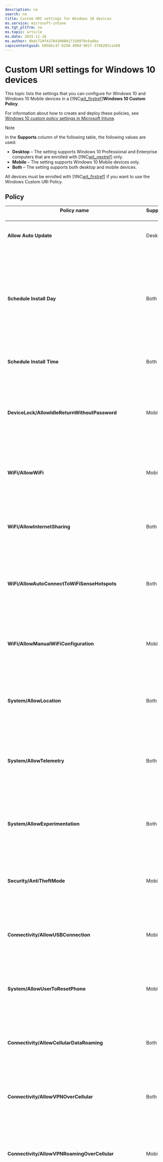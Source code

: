 ```yaml
---
description: na
search: na
title: Custom URI settings for Windows 10 devices
ms.service: microsoft-intune
ms.tgt_pltfrm: na
ms.topic: article
ms.date: 2015-11-16
ms.author: dbdc710f437843008017318979c6adba
capscontentguid: b05bbc3f-6256-490d-901f-3746203ca160
---
```

# Custom URI settings for Windows 10 devices
This topic lists the settings that you can configure for Windows 10 and Windows 10 Mobile devices in a [!INC[wit_firstref](../Token/wit_firstref_md.md)]**Windows 10 Custom Policy**.

For information about how to create and deploy these policies, see [Windows 10 custom policy settings in Microsoft Intune](../Topic/Windows_10_custom_policy_settings_in_Microsoft_Intune.md).

> [!NOTE]
> In the **Supports** column of the following table, the following values are used:
> 
> - **Desktop** – The setting supports Windows 10 Professional and Enterprise computers that are enrolled with [!INC[wit_nextref](../Token/wit_nextref_md.md)] only.
> - **Mobile** – The setting supports Windows 10 Mobile devices only.
> - **Both** – The setting supports both desktop and mobile devices.
> 
> All devices must be enrolled with [!INC[wit_firstref](../Token/wit_firstref_md.md)] if you want to use the Windows Custom URI Policy.

## Policy

|Policy name <br /> <br />|Supports <br /> <br />|Details <br /> <br />|
|---------------|------------|-----------|
|**​Allow Auto Update** <br /> <br />|Desktop <br /> <br />|<ul><li>**URI full path:** ./Vendor/MSFT/Policy/Config/Update/AllowAutoUpdate </li><li>**Data type:** Integer </li><li>**Allowed values:0** - **5** </li><li>**Default value:** 1 </li> </ul>|
|**Schedule Install Day** <br /> <br />|Both <br /> <br />|<ul><li>**URI full path:** ./Vendor/MSFT/Policy/Config/Update/ScheduledInstallDay </li><li>**Data type:** Integer </li><li>**Allowed values:** <br /> <br /><ul><li>**0** - Every day. </li><li>**1** - Sunday </li><li>**2** - Monday </li><li>**3** - Tuesday </li><li>**4** - Wednesday </li><li>**5** - Thursday </li><li>**6** - Friday </li><li>**7** - Saturday. </li> </ul> </li><li>**Default value:** 0 </li> </ul>|
|**Schedule Install Time** <br /> <br />|Both <br /> <br />|<ul><li>**URI full path:** ./Vendor/MSFT/Policy/Config/Update/ScheduledInstallTime </li><li>**Data type:** Integer </li><li>**Allowed values:0** – **23** hours (0 is midnight) </li><li>**Default value:** 3 </li> </ul>|
|**DeviceLock/AllowIdleReturnWithoutPassword** <br /> <br />|Mobile <br /> <br />|<ul><li>**URI full path:** ./Vendor/MSFT/Policy/Config/DeviceLock/AllowIdleReturnWithoutPassword </li><li>**Data type:** Integer </li><li>**Allowed values:** <br /> <br /><ul><li>**0** - user is not able to set the password grace period timer, and the value is set as “each time” </li><li>**1** - user is able to set the password grace period timer </li> </ul> </li><li>**Default value:** 1 </li> </ul>|
|**WiFi/AllowWiFi** <br /> <br />|Mobile <br /> <br />|<ul><li>**URI full path:** ./Vendor/MSFT/Policy/Config/WiFi/AllowWiFi </li><li>**Data type:** Integer </li><li>**Allowed values:** <br /> <br /><ul><li>**0** – Do not allow **use Wi-Fi connection**. </li><li>**1** –**Allow use Wi-Fi connection**. </li> </ul> </li><li>**Default value:** 1 </li> </ul>|
|**WiFi/AllowInternetSharing** <br /> <br />|Both <br /> <br />|<ul><li>**URI full path:** ./Vendor/MSFT/Policy/Config/WiFi/AllowInternetSharing </li><li>**Data type:** Integer </li><li>**Allowed values:** <br /> <br /><ul><li>**0** – Do not allow Internet Sharing. </li><li>**1** – Allow Internet Sharing </li> </ul> </li><li>**Default value:** 1 </li> </ul>|
|**WiFi/AllowAutoConnectToWiFiSenseHotspots** <br /> <br />|Both <br /> <br />|<ul><li>**URI full path:** ./Vendor/MSFT/Policy/Config/WiFi/AllowAutoConnectToWiFiSenseHotspots </li><li>**Data type:** Integer </li><li>**Allowed values:** <br /> <br /><ul><li>**0** – not allowed </li><li>**1** – allowed </li> </ul> </li><li>**Default value:** 1 </li> </ul>|
|**WiFi/AllowManualWiFiConfiguration** <br /> <br />|Mobile <br /> <br />|<ul><li>**URI full path:** ./Vendor/MSFT/Policy/Config/WiFi/AllowManualWiFiConfiguration </li><li>**Data type:** Integer </li><li>**Allowed values:** <br /> <br /><ul><li>**0** – No Wi-Fi connection outside of MDM provisioned is allowed. </li><li>**1** – Adding new network SSIDs beyond the already MDM provisioned ones is allowed. </li> </ul> </li><li>**Default value:** 1 </li> </ul>|
|**System/AllowLocation** <br /> <br />|Both <br /> <br />|<ul><li>**URI full path:** ./Vendor/MSFT/Policy/Config/System/AllowLocation </li><li>**Data type:** Integer </li><li>**Allowed values:** <br /> <br /><ul><li>**0** – not allowed </li><li>**1** – allowed </li> </ul> </li><li>**Default value:** 1 </li> </ul>|
|**System/AllowTelemetry** <br /> <br />|Both <br /> <br />|<ul><li>**URI full path:** ./Vendor/MSFT/Policy/Config/System/AllowTelemetry </li><li>**Data type:** Integer </li><li>**Allowed values:** <br /> <br /><ul><li>**0** – Not allowed (Enterprise only setting) </li><li>**1** – Limited </li><li>**2** – Full </li><li>**3** -  Full and  diagnostics information </li> </ul> </li><li>**Default value:** 2 </li> </ul>|
|**System/AllowExperimentation** <br /> <br />|Both <br /> <br />|<ul><li>**URI full path:** ./Vendor/MSFT/Policy/Config/System/AllowExperimentation </li><li>**Data type:** Integer </li><li>**Allowed values:** <br /> <br /><ul><li>**0** – Not allowed </li><li>**1**- Settings only </li><li>**2**- Settings and experimentation </li> </ul> </li><li>**Default value:** 1 </li> </ul>|
|**Security/AntiTheftMode** <br /> <br />|Mobile <br /> <br />|<ul><li>**URI full path:** ./Vendor/MSFT/Policy/Config/Security/AntiTheftMode </li><li>**Data type:** Integer </li><li>**Allowed values:** <br /> <br /><ul><li>**0** - don't allow Anti Theft mode </li><li>**1** User preference </li> </ul> </li><li>**Default value:** 1 </li> </ul>|
|**Connectivity/AllowUSBConnection** <br /> <br />|Mobile <br /> <br />|<ul><li>**URI full path:** ./Vendor/MSFT/Policy/Config/Connectivity/AllowUSBConnection </li><li>**Data type:** Integer </li><li>**Allowed values:** <br /> <br /><ul><li>**0** – not allowed </li><li>**1** – allowed </li> </ul> </li><li>**Default value:** 1 </li> </ul>|
|**System/AllowUserToResetPhone** <br /> <br />|Mobile <br /> <br />|<ul><li>**URI full path:** ./Vendor/MSFT/Policy/Config/System/AllowUserToResetPhone </li><li>**Data type:** Integer </li><li>**Allowed values:** <br /> <br /><ul><li>**0** – not allowed </li><li>**1** – allowed </li> </ul> </li><li>**Default value:** 1 </li> </ul>|
|**Connectivity/AllowCellularDataRoaming** <br /> <br />|Both <br /> <br />|<ul><li>**URI full path:** ./Vendor/MSFT/Policy/Config/Connectivity/AllowCellularDataRoaming </li><li>**Data type:** Integer </li><li>**Allowed values:** <br /> <br /><ul><li>**0** – not allowed </li><li>**1** – allowed </li> </ul> </li><li>**Default value:** 1 </li> </ul>|
|**Connectivity/AllowVPNOverCellular** <br /> <br />|Both <br /> <br />|<ul><li>**URI full path:** ./Vendor/MSFT/Policy/Config/Connectivity/AllowVPNOverCellular </li><li>**Data type:** Integer </li><li>**Allowed values:** <br /> <br /><ul><li>**0** - VPN is not allowed over cellular </li><li>**1** – VPN could use any connection including cellular. </li> </ul> </li><li>**Default value:** 1 </li> </ul>|
|**Connectivity/AllowVPNRoamingOverCellular** <br /> <br />|Mobile <br /> <br />|<ul><li>**URI full path:** ./Vendor/MSFT/Policy/Config/Connectivity/AllowVPNRoamingOverCellular </li><li>**Data type:** Integer </li><li>**Allowed values:** <br /> <br /><ul><li>**0** – not allowed </li><li>**1** – allowed </li> </ul> </li><li>**Default value:** 1 </li> </ul>|
|**Connectivity/AllowBluetooth** <br /> <br />|Both <br /> <br />|<ul><li>**URI full path:** ./Vendor/MSFT/Policy/Config/Connectivity/AllowBluetooth </li><li>**Data type:** Integer </li><li>**Allowed values:** <br /> <br /><ul><li>**0** – Don’t allow Bluetooth </li><li>**1** (not supported in Windows Phone 8.1) – Disable Bluetooth, but allow the configuration of hands-free profiles (value 1 isn’t supported in Windows Phone 8.1 for MDM and EAS.2  – allow Bluetooth) </li> </ul> </li><li>**Default value:** 2 </li> </ul>|
|**Experience/AllowScreenCapture** <br /> <br />|Mobile <br /> <br />|<ul><li>**URI full path:** ./Vendor/MSFT/Policy/Config/Experience/AllowScreenCapture </li><li>**Data type:** Integer </li><li>**Allowed values:** <br /> <br /><ul><li>**0** – not allowed </li><li>**1** – allowed </li> </ul> </li><li>**Default value:** 1 </li> </ul>|
|**Experience/AllowTaskSwitcher** <br /> <br />|Mobile <br /> <br />|<ul><li>**URI full path:** ./Vendor/MSFT/Policy/Config/Experience/AllowTaskSwitcher </li><li>**Data type:** Integer </li><li>**Allowed values:** <br /> <br /><ul><li>**0** – not allowed </li><li>**1** – allowed </li> </ul> </li><li>**Default value:** 1 </li> </ul>|
|**Experience/AllowVoiceRecording** <br /> <br />|Mobile <br /> <br />|<ul><li>**URI full path:** ./Vendor/MSFT/Policy/Config/Experience/AllowVoiceRecording </li><li>**Data type:** Integer </li><li>**Allowed values:** <br /> <br /><ul><li>**0** – not allowed </li><li>**1** – allowed </li> </ul> </li><li>**Default value:** 1 </li> </ul>|
|**Experience/AllowSyncMySettings** <br /> <br />|Mobile <br /> <br />|<ul><li>**URI full path:** ./Vendor/MSFT/Policy/Config/Experience/AllowSyncMySettings </li><li>**Data type:** Integer </li><li>**Allowed values:** <br /> <br /><ul><li>**0** – Don’t allow roaming </li><li>**1** – Allow roaming </li> </ul> </li><li>**Default value:** 1 </li> </ul>|
|**Experience/AllowManualMDMUnenrollment** <br /> <br />|Both <br /> <br />|<ul><li>**URI full path:** ./Vendor/MSFT/Policy/Config/Experience/AllowManualMDMUnenrollment </li><li>**Data type:** Integer </li><li>**Allowed values:** <br /> <br /><ul><li>**0** – not allowed </li><li>**1** – allowed </li> </ul> </li><li>**Default value:** 1 </li> </ul>|
|**Accounts/AllowMicrosoftAccountConnection** <br /> <br />|Both <br /> <br />|<ul><li>**URI full path:** ./Vendor/MSFT/Policy/Config/Accounts/AllowMicrosoftAccountConnection </li><li>**Data type:** Integer </li><li>**Allowed values:** <br /> <br /><ul><li>**0** – not allowed </li><li>**1** – allowed </li> </ul> </li><li>**Default value:** 1 </li> </ul>|
|**Accounts/AllowAddingNonMicrosoftAccountsManually** <br /> <br />|Both <br /> <br />|<ul><li>**URI full path:** ./Vendor/MSFT/Policy/Config/Accounts/AllowAddingNonMicrosoftAccountsManually </li><li>**Data type:** Integer </li><li>**Allowed values:** <br /> <br /><ul><li>**0** – not allowed </li><li>**1** – allowed </li> </ul> </li><li>**Default value:** 1 </li> </ul>|
|**Security/AllowManualRootCertificateInstallation** <br /> <br />|Mobile <br /> <br />|<ul><li>**URI full path:** ./Vendor/MSFT/Policy/Config/Security/AllowManualRootCertificateInstallation </li><li>**Data type:** Integer </li><li>**Allowed values:** <br /> <br /><ul><li>**0** – not allowed </li><li>**1** – allowed </li> </ul> </li><li>**Default value:** 1 </li> </ul>|
|**Security/AllowAddProvisioningPackages** <br /> <br />|Both <br /> <br />|<ul><li>**URI full path:** ./Vendor/MSFT/Policy/Config/Security/AllowAddProvisioningPackages </li><li>**Data type:** Integer </li><li>**Allowed values:** <br /> <br /><ul><li>**0** – not allowed </li><li>**1** – allowed </li> </ul> </li><li>**Default value:** 1 </li> </ul>|
|**Search/DisableBackoff** <br /> <br />|Both <br /> <br />|<ul><li>**URI full path:** ./Vendor/MSFT/Policy/Config/Search/DisableBackoff </li><li>**Data type:** Integer </li><li>**Allowed values:** <br /> <br /><ul><li>**0** </li><li>**1** </li> </ul> </li><li>**Default value:** 0 </li> </ul>|
|**Search/PreventRemoteQueries** <br /> <br />|Both <br /> <br />|<ul><li>**URI full path:** ./Vendor/MSFT/Policy/Config/Search/PreventRemoteQueries </li><li>**Data type:** Integer </li><li>**Allowed values:** <br /> <br /><ul><li>**0** </li><li>**1** </li> </ul> </li><li>**Default value:** 1 </li> </ul>|
|**Search/AllowUsingDiacritics** <br /> <br />|Both <br /> <br />|<ul><li>**URI full path:** ./Vendor/MSFT/Policy/Config/Search/AllowUsingDiacritics </li><li>**Data type:** Integer </li><li>**Allowed values:** <br /> <br /><ul><li>**0** </li><li>**1** </li> </ul> </li><li>**Default value:** 0 </li> </ul>|
|**Search/AlwaysUseAutoLangDetection** <br /> <br />|Both <br /> <br />|<ul><li>**URI full path:** ./Vendor/MSFT/Policy/Config/Search/AlwaysUseAutoLangDetection </li><li>**Data type:** Integer </li><li>**Allowed values:** <br /> <br /><ul><li>**0** </li><li>**1** </li> </ul> </li><li>**Default value:** 0 </li> </ul>|
|**Search/DisableRemovableDriveIndexing** <br /> <br />|Both <br /> <br />|<ul><li>**URI full path:** ./Vendor/MSFT/Policy/Config/Search/DisableRemovableDriveIndexing </li><li>**Data type:** Integer </li><li>**Allowed values:** <br /> <br /><ul><li>**0** </li><li>**1** </li> </ul> </li><li>**Default value:** 0 </li> </ul>|
|**Search/PreventIndexingLowDiskSpaceMB** <br /> <br />|Both <br /> <br />|<ul><li>**URI full path:** ./Vendor/MSFT/Policy/Config/Search/PreventIndexingLowDiskSpaceMB </li><li>**Data type:** Integer </li><li>**Allowed values:** <br /> <br /><ul><li>**0** </li><li>**1** </li> </ul> </li><li>**Default value:** 1 </li> </ul>|
|**Search/AllowIndexingEncryptedStoresOrItems** <br /> <br />|Both <br /> <br />|<ul><li>**URI full path:** ./Vendor/MSFT/Policy/Config/Search/AllowIndexingEncryptedStoresOrItems </li><li>**Data type:** Integer </li><li>**Allowed values:** <br /> <br /><ul><li>**0** </li><li>**1** </li> </ul> </li><li>**Default value:** 0 </li> </ul>|
|**Security/AllowRemoveProvisioningPackage** <br /> <br />|Both <br /> <br />|<ul><li>**URI full path:** ./Vendor/MSFT/Policy/Config/Security/AllowRemoveProvisioningPackage </li><li>**Data type:** Integer </li><li>**Allowed values:** <br /> <br /><ul><li>**0** – not allowed </li><li>**1** – allowed </li> </ul> </li><li>**Default value:** 1 </li> </ul>|
|**Security/RequireProvisioningPackageSignature** <br /> <br />|Both <br /> <br />|<ul><li>**URI full path:** ./Vendor/MSFT/Policy/Config/Security/RequireProvisioningPackageSignature </li><li>**Data type:** Integer </li><li>**Allowed values:** <br /> <br /><ul><li>**0** </li><li>**1** </li> </ul> </li><li>**Default value:** 0 </li> </ul>|
|**AboveLock/AllowActionCenterNotifications** <br /> <br />|Both <br /> <br />|<ul><li>**URI full path:** ./Vendor/MSFT/Policy/Config/AboveLock/AllowActionCenterNotifications </li><li>**Data type:** Integer </li><li>**Allowed values:** <br /> <br /><ul><li>**0** – not allowed </li><li>**1** – allowed </li> </ul> </li><li>**Default value:** 1 </li> </ul>|
|**TextInput/AllowIMENetworkAccess** <br /> <br />|Desktop <br /> <br />|<ul><li>**URI full path:** ./Vendor/MSFT/Policy/Config/TextInput/AllowIMENetworkAccess </li><li>**Data type:** Integer </li><li>**Allowed values:** <br /> <br /><ul><li>**0** – Don’t allow <br /> <br />      Open Extended Dictionary is turned off. <br /> <br />      A user cannot: <br /> <br /><ul><li>Add a new Open Extended Dictionary </li><li>Add a new search integration configuration file </li><li>Use the cloud candidate feature </li><li>Send user registered word </li> </ul>      Additionally: <br /> <br /><ul><li>An Open Extended Dictionary that was added before enabling this policy setting is not used for conversion. </li><li>A search integration configuration file that was installed before enabling this policy setting is not used. </li> </ul> </li><li>**1** - Allow <br /> <br />      Open Extended Dictionary can be added and used by default. Also, the search integration function can be used by default. <br /> <br />      A user can: <br /> <br /><ul><li>Use the cloud candidate feature </li><li>Send user registered word </li> </ul> </li> </ul> </li><li>**Default value:** </li> </ul>|
|**TextInput/AllowKoreanExtendedHanja** <br /> <br />|Desktop <br /> <br />|<ul><li>**URI full path:** ./Vendor/MSFT/Policy/Config/TextInput/AllowKoreanExtendedHanja </li><li>**Data type:** Integer </li><li>**Allowed values:** <br /> <br /><ul><li>**0** – not allowed </li><li>**1** – allowed </li> </ul> </li><li>**Default value:** 1 </li> </ul>|
|**TextInput/AllowIMELogging** <br /> <br />|Desktop <br /> <br />|<ul><li>**URI full path:** ./Vendor/MSFT/Policy/Config/TextInput/AllowIMELogging </li><li>**Data type:** Integer </li><li>**Allowed values:** <br /> <br /><ul><li>**0** - Misconversion logging is turned off. Auto-tuned data and input history data is not saved to a file. </li><li>**1** - Misconversion logging is turned on. Auto-tuned data and input history data is saved to a file. </li> </ul> </li><li>**Default value:** 1 </li> </ul>|
|**TextInput/AllowJapaneseNonPublishingStandardGlyph** <br /> <br />|Desktop <br /> <br />|<ul><li>**URI full path:** ./Vendor/MSFT/Policy/Config/TextInput/AllowJapaneseNonPublishingStandardGlyph </li><li>**Data type:** Integer </li><li>**Allowed values:** <br /> <br /><ul><li>**0** – not allowed </li><li>**1** – allowed </li> </ul> </li><li>**Default value:** 1 </li> </ul>|
|**TextInput/AllowJapaneseIVSCharacters** <br /> <br />|Desktop <br /> <br />|<ul><li>**URI full path:** ./Vendor/MSFT/Policy/Config/TextInput/AllowJapaneseIVSCharacters </li><li>**Data type:** Integer </li><li>**Allowed values:** <br /> <br /><ul><li>**0** – not allowed </li><li>**1** – allowed </li> </ul> </li><li>**Default value:** 1 </li> </ul>|
|**TextInput/AllowJapaneseUserDictionary** <br /> <br />|Desktop <br /> <br />|<ul><li>**URI full path:** ./Vendor/MSFT/Policy/Config/TextInput/AllowJapaneseUserDictionary </li><li>**Data type:** Integer </li><li>**Allowed values:** <br /> <br /><ul><li>**0** – not allowed </li><li>**1** – allowed </li> </ul> </li><li>**Default value:** 1 </li> </ul>|
|**TextInput/AllowJapaneseIMESurrogatePairCharacters** <br /> <br />|Desktop <br /> <br />|<ul><li>**URI full path:** ./Vendor/MSFT/Policy/Config/TextInput/AllowJapaneseIMESurrogatePairCharacters </li><li>**Data type:** Integer </li><li>**Allowed values:** <br /> <br /><ul><li>**0** – not allowed </li><li>**1** – allowed </li> </ul> </li><li>**Default value:** 1 </li> </ul>|
|**TextInput/ExcludeJapaneseIMEExceptShiftJIS** <br /> <br />|Desktop <br /> <br />|<ul><li>**URI full path:** ./Vendor/MSFT/Policy/Config/TextInput/ExcludeJapaneseIMEExceptShiftJIS </li><li>**Data type:** Integer </li><li>**Allowed values:** <br /> <br /><ul><li>**0** - All Except JIS characters are filtered </li><li>**1** - Any characters are not filtered </li> </ul> </li><li>**Default value:** 1 </li> </ul>|
|**TextInput/ExcludeJapaneseIMEExceptJIS0208** <br /> <br />|Desktop <br /> <br />|<ul><li>**URI full path:** ./Vendor/MSFT/Policy/Config/TextInput/ExcludeJapaneseIMEExceptJIS0208 </li><li>**Data type:** Integer </li><li>**Allowed values:** <br /> <br /><ul><li>**0** - All except JIS0208 characters are filtered </li><li>**1** - No characters are filtered </li> </ul> </li><li>**Default value:** 1 </li> </ul>|
|**TextInput/ExcludeJapaneseIMEExceptJIS0208andEUDC** <br /> <br />|Desktop <br /> <br />|<ul><li>**URI full path:** ./Vendor/MSFT/Policy/Config/TextInput/ExcludeJapaneseIMEExceptJIS0208andEUDC </li><li>**Data type:** Integer </li><li>**Allowed values:** <br /> <br /><ul><li>**0** - All except JIS0208 characters or EUDC characters are filtered </li><li>**1** - No characters are filtered. </li> </ul> </li><li>**Default value:** 1 </li> </ul>|
|**TextInput/AllowInputPanel** <br /> <br />|Desktop <br /> <br />|<ul><li>**URI full path:** ./Vendor/MSFT/Policy/Config/TextInput/AllowInputPanel </li><li>**Data type:** Integer </li><li>**Allowed values:** <br /> <br /><ul><li>**0** – not allowed </li><li>**1** – allowed </li> </ul> </li><li>**Default value:** 1 </li> </ul>|
|**Bluetooth/AllowDiscoverableMode** <br /> <br />|Both <br /> <br />|<ul><li>**URI full path:** ./Vendor/MSFT/Policy/Config/Bluetooth/AllowDiscoverableMode </li><li>**Data type:** Integer </li><li>**Allowed values:** <br /> <br /><ul><li>**0** – not allowed </li><li>**1** – allowed </li> </ul> </li><li>**Default value:** 1 </li> </ul>|
|**Bluetooth/AllowAdvertising** <br /> <br />|Both <br /> <br />|<ul><li>**URI full path:** ./Vendor/MSFT/Policy/Config/Bluetooth/AllowAdvertising </li><li>**Data type:** Integer </li><li>**Allowed values:** <br /> <br /><ul><li>**0** – not allowed </li><li>**1** – allowed </li> </ul> </li><li>**Default value:** 1 </li> </ul>|
|**Settings/AllowDataSense** <br /> <br />|Both <br /> <br />|<ul><li>**URI full path:** ./Vendor/MSFT/Policy/Config/Settings/AllowDataSense </li><li>**Data type:** Integer </li><li>**Allowed values:** <br /> <br /><ul><li>**0** – not allowed </li><li>**1** – allowed </li> </ul> </li><li>**Default value:** 1 </li> </ul>|
|**Settings/AllowVPN** <br /> <br />|Both <br /> <br />|<ul><li>**URI full path:** ./Vendor/MSFT/Policy/Config/Settings/AllowVPN </li><li>**Data type:** Integer </li><li>**Allowed values:** <br /> <br /><ul><li>**0** – not allowed </li><li>**1** – allowed </li> </ul> </li><li>**Default value:** 1 </li> </ul>|
|**Settings/AllowWorkplace** <br /> <br />|Desktop <br /> <br />|<ul><li>**URI full path:** ./Vendor/MSFT/Policy/Config/Settings/AllowWorkplace </li><li>**Data type:** Integer </li><li>**Allowed values:** <br /> <br /><ul><li>**0** – not allowed </li><li>**1** – allowed </li> </ul> </li><li>**Default value:** 1 </li> </ul>|
|**Settings/AllowDateTime** <br /> <br />|Both <br /> <br />|<ul><li>**URI full path:** ./Vendor/MSFT/Policy/Config/Settings/AllowDateTime </li><li>**Data type:** Integer </li><li>**Allowed values:** <br /> <br /><ul><li>**0** – not allowed </li><li>**1** – allowed </li> </ul> </li><li>**Default value:** 1 </li> </ul>|
|**Settings/AllowLanguage** <br /> <br />|Desktop <br /> <br />|<ul><li>**URI full path:** ./Vendor/MSFT/Policy/Config/Settings/AllowLanguage </li><li>**Data type:** Integer </li><li>**Allowed values:** <br /> <br /><ul><li>**0** – not allowed </li><li>**1** – allowed </li> </ul> </li><li>**Default value:** 1 </li> </ul>|
|**Settings/AllowRegion** <br /> <br />|Desktop <br /> <br />|<ul><li>**URI full path:** ./Vendor/MSFT/Policy/Config/Settings/AllowRegion </li><li>**Data type:** Integer </li><li>**Allowed values:** <br /> <br /><ul><li>**0** – not allowed </li><li>**1** – allowed </li> </ul> </li><li>**Default value:** 1 </li> </ul>|
|**Settings/AllowSignInOptions** <br /> <br />|Desktop <br /> <br />|<ul><li>**URI full path:** ./Vendor/MSFT/Policy/Config/Settings/AllowSignInOptions </li><li>**Data type:** Integer </li><li>**Allowed values:** <br /> <br /><ul><li>**0** – not allowed </li><li>**1** – allowed </li> </ul> </li><li>**Default value:** 1 </li> </ul>|
|**Settings/AllowYourAccount** <br /> <br />|Both <br /> <br />|<ul><li>**URI full path:** ./Vendor/MSFT/Policy/Config/Settings/AllowYourAccount </li><li>**Data type:** Integer </li><li>**Allowed values:** <br /> <br /><ul><li>**0** – not allowed </li><li>**1** – allowed </li> </ul> </li><li>**Default value:** 1 </li> </ul>|
|**Settings/AllowPowerSleep** <br /> <br />|Desktop <br /> <br />|<ul><li>**URI full path:** ./Vendor/MSFT/Policy/Config/Settings/AllowPowerSleep </li><li>**Data type:** Integer </li><li>**Allowed values:** <br /> <br /><ul><li>**0** – not allowed </li><li>**1** – allowed </li> </ul> </li><li>**Default value:** 1 </li> </ul>|
|**Settings/AllowAutoPlay** <br /> <br />|Desktop <br /> <br />|<ul><li>**URI full path:** ./Vendor/MSFT/Policy/Config/Settings/AllowAutoPlay </li><li>**Data type:** Integer </li><li>**Allowed values:** <br /> <br /><ul><li>**0** – not allowed </li><li>**1** – allowed </li> </ul> </li><li>**Default value:** 1 </li> </ul>|
|**Experience/AllowCortana** <br /> <br />|Both <br /> <br />|<ul><li>**URI full path:** ./Vendor/MSFT/Policy/Config/Experience/AllowCortana </li><li>**Data type:** Integer </li><li>**Allowed values:** <br /> <br /><ul><li>**0** – not allowed </li><li>**1** – allowed </li> </ul> </li><li>**Default value:** 1 </li> </ul>|
|**Search/SafeSearchPermissions** <br /> <br />|Mobile <br /> <br />|<ul><li>**URI full path:** ./Vendor/MSFT/Policy/Config/Search/SafeSearchPermissions </li><li>**Data type:** Integer </li><li>**Allowed values:** <br /> <br /><ul><li>**0** – Strict, highest filtering against adult content </li><li>**1** – Moderate, moderate filtering against adult content (valid search results will not be filtered) </li> </ul> </li><li>**Default value:** 1 </li> </ul>|
|**Experience/AllowCopyPaste** <br /> <br />|Mobile <br /> <br />|<ul><li>**URI full path:** ./Vendor/MSFT/Policy/Config/Experience/AllowCopyPaste </li><li>**Data type:** Integer </li><li>**Allowed values:** <br /> <br /><ul><li>**0** – not allowed </li><li>**1** – allowed </li> </ul> </li><li>**Default value:** 1 </li> </ul>|
|**Force Start Size** <br /> <br />|Mobile <br /> <br />|<ul><li>**URI full path:** ./Vendor/MSFT/Policy/Config/Start/ForceStartSize </li><li>**Data type:** Integer </li><li>**Allowed values:** <br /> <br /><ul><li>**0** - allow user change size </li><li>**1** - force non-full screen </li><li>**2** - force full screen </li> </ul> </li><li>**Default value:** 0 </li> </ul>|
|**Update/RequireDeferUpgrade** <br /> <br />|Both <br /> <br />|<ul><li>**URI full path:** ./Vendor/MSFT/Policy/Config/Update/RequireDeferUpgrade </li><li>**Data type:** Integer </li><li>**Allowed values:** <br /> <br /><ul><li>**0**: do not defer upgrade (stay in current branch, CB) </li><li>**1**: Enable updates and upgrades to be deferred (Device follows current branch for business, CBB, rules) </li> </ul> </li><li>**Default value:0** </li> </ul>For more information, see: <br /> <br /><ul><li>[Introduction to Windows 10 servicing](https://technet.microsoft.com/library/mt598226%28v=vs.85%29.aspx) </li><li>[Plan for Windows 10 deployment](https://technet.microsoft.com/library/mt574241%28v=vs.85%29.aspx) </li> </ul>|
|**Update/DeferUpdatePeriod** <br /> <br />|Both <br /> <br />|<ul><li>**Description:** Policy to defer software updates for up to 4 weeks </li><li>**URI full path:** ./Vendor/MSFT/Policy/Config/Update/DeferUpdatePeriod </li><li>**Data type:** Integer </li><li>**Allowed values:** <br /> <br /><ul><li>**0**: Apply updates immediately </li><li>**1**-**4**: number of weeks to defer software updates </li> </ul> </li><li>**Default value:0** </li> </ul>For more information, see: <br /> <br /><ul><li>[Introduction to Windows 10 servicing](https://technet.microsoft.com/library/mt598226%28v=vs.85%29.aspx) </li><li>[Plan for Windows 10 deployment](https://technet.microsoft.com/library/mt574241%28v=vs.85%29.aspx) </li> </ul>|
|**Update/DeferUpgradePeriod** <br /> <br />|Both <br /> <br />|<ul><li>**Description:** Policy to defer feature upgrades for up to 8 months </li><li>**URI full path:** ./Vendor/MSFT/Policy/Config/Update/DeferUpgradePeriod </li><li>**Data type:** Integer </li><li>**Allowed values:** <br /> <br /><ul><li>**0**: Apply updates immediately </li><li>**1**-**8**: number of months to defer feature upgrades </li> </ul> </li><li>**Default value:0** </li> </ul>For more information, see: <br /> <br /><ul><li>[Introduction to Windows 10 servicing](https://technet.microsoft.com/library/mt598226%28v=vs.85%29.aspx) </li><li>[Plan for Windows 10 deployment](https://technet.microsoft.com/library/mt574241%28v=vs.85%29.aspx) </li> </ul>|
|**Update/PauseDeferrals** <br /> <br />|Both <br /> <br />|<ul><li>**Description:** Allows a CBB machine to stop receiving updates and upgrades for 5 weeks. This should be used in case there is an issue with an update. </li><li>**URI full path:** ./Vendor/MSFT/Policy/Config/Update/PauseDeferrals </li><li>**Data type:** Integer </li><li>**Allowed values:** <br /> <br /><ul><li>**0**: Apply updates immediately (default) </li><li>**1**-**5**: number of weeks to pause software updates and upgrades </li> </ul> </li><li>**Default value:0** </li> </ul>|

## Windows Defender

|Policy name <br /> <br />|Supports <br /> <br />|Details <br /> <br />|
|---------------|------------|-----------|
|**AllowRealtimeMonitoring** <br /> <br />|Desktop <br /> <br />|<ul><li>**URI full path:** ./Vendor/MSFT/Policy/Config/Defender/AllowRealtimeMonitoring </li><li>**Data type:** Integer </li><li>**Allowed values:** <br /> <br /><ul><li>**0** – not allowed </li><li>**1** – allowed </li> </ul> </li><li>**Default value:** 1 </li> </ul>|
|**AllowBehaviorMonitoring** <br /> <br />|Desktop <br /> <br />|<ul><li>**URI full path:** ./Vendor/MSFT/Policy/Config/Defender/AllowBehaviorMonitoring </li><li>**Data type:** Integer </li><li>**Allowed values:** <br /> <br /><ul><li>**0** – not allowed </li><li>**1** – allowed </li> </ul> </li><li>**Default value:** 1 </li> </ul>|
|**AllowIntrusionPreventionSystem** <br /> <br />|Desktop <br /> <br />|<ul><li>**URI full path:** ./Vendor/MSFT/Policy/Config/Defender/AllowIntrusionPreventionSystem </li><li>**Data type:** Integer </li><li>**Allowed values:** <br /> <br /><ul><li>**0** – not allowed </li><li>**1** – allowed </li> </ul> </li><li>**Default value:** 1 </li> </ul>|
|**AllowIOAVProtection** <br /> <br />|Desktop <br /> <br />|<ul><li>**URI full path:** ./Vendor/MSFT/Policy/Config/Defender/AllowIOAVProtection </li><li>**Data type:** Integer </li><li>**Allowed values:** <br /> <br /><ul><li>**0** – not allowed </li><li>**1** – allowed </li> </ul> </li><li>**Default value:** 1 </li> </ul>|
|**AllowScriptScanning** <br /> <br />|Desktop <br /> <br />|<ul><li>**URI full path:** ./Vendor/MSFT/Policy/Config/Defender/AllowScriptScanning </li><li>**Data type:** Integer </li><li>**Allowed values:** <br /> <br /><ul><li>**0** – not allowed </li><li>**1** – allowed </li> </ul> </li><li>**Default value:** 1 </li> </ul>|
|**AllowOnAccessProtection** <br /> <br />|Desktop <br /> <br />|<ul><li>**URI full path:** ./Vendor/MSFT/Policy/Config/Defender/AllowOnAccessProtection </li><li>**Data type:** Integer </li><li>**Allowed values:** <br /> <br /><ul><li>**0** – not allowed </li><li>**1** – allowed </li> </ul> </li><li>**Default value:** 1 </li> </ul>|
|**RealTimeScanDirection** <br /> <br />|Desktop <br /> <br />|<ul><li>**URI full path:** ./Vendor/MSFT/Policy/Config/Defender/RealTimeScanDirection </li><li>**Data type:** Integer </li><li>**Allowed values:** <br /> <br /><ul><li>**0** – Monitor all files (bi-directional) </li><li>**1** – Monitor incoming files </li><li>**2** – Monitor outgoing files </li> </ul> </li><li>**Default value:** 0 </li> </ul>|
|**DaysToRetainCleanedMalware** <br /> <br />|Desktop <br /> <br />|<ul><li>**URI full path:** ./Vendor/MSFT/Policy/Config/Defender/DaysToRetainCleanedMalware </li><li>**Data type:** Integer </li><li>**Allowed values:0** - **90** – Represents what how long malware will be retained </li><li>**Default value:** 0 – keeps in the quarantine folder forever, and doesn’t automatically remove </li> </ul>|
|**AllowUserUIAccess** <br /> <br />|Desktop <br /> <br />|<ul><li>**URI full path:** ./Vendor/MSFT/Policy/Config/Defender/AllowUserUIAccess </li><li>**Data type:** Integer </li><li>**Allowed values:** <br /> <br /><ul><li>**0** – not allowed </li><li>**1** – allowed </li> </ul> </li><li>**Default value:** 1 </li> </ul>|
|**ScanParameter** <br /> <br />|Desktop <br /> <br />|<ul><li>**URI full path:** ./Vendor/MSFT/Policy/Config/Defender/ScanParameter </li><li>**Data type:** Integer </li><li>**Allowed values:** <br /> <br /><ul><li>**1** – Quick scan </li><li>**2** - Full scan </li> </ul> </li><li>**Default value:** 1 </li> </ul>|
|**ScheduleScanDay** <br /> <br />|Desktop <br /> <br />|<ul><li>**URI full path:** ./Vendor/MSFT/Policy/Config/Defender/ScheduleScanDay </li><li>**Data type:** Integer </li><li>**Allowed values:** <br /> <br /><ul><li>**0** - Everyday </li><li>**1** - Monday </li><li>**2** - Tuesday </li><li>**3** - Wednesday </li><li>**4** - Thursday </li><li>**5** - Friday </li><li>**6** - Saturday </li><li>**7** - Sunday </li><li>**8** – No scheduled scan </li> </ul> </li><li>**Default value:** 0 </li> </ul>|
|**ScheduleScanTime** <br /> <br />|Desktop <br /> <br />|<ul><li>**URI full path:** ./Vendor/MSFT/Policy/Config/Defender/ScheduleScanTime </li><li>**Data type:** Integer </li><li>**Allowed values:** <br /> <br /><ul><li>**0** - 12:00 am </li><li>**60** – 1:00 am </li><li>**120** – 2:00 am </li><li>**180** – 3:00 am </li><li>**240** – 4:00 am </li><li>**300** – 5:00 am </li><li>**360** – 6:00 am </li><li>**420** – 7:00 am </li><li>**480** – 8:00 am </li><li>**540** – 9:00 am </li><li>**600** – 10:00 am </li><li>**660** – 11:00 am </li><li>**720** – 12:00 pm </li><li>**780** – 1:00 pm </li><li>**840** – 2:00 pm </li><li>**900** – 3:00 pm </li><li>**960** – 4:00 pm </li><li>**1020** – 5:00 pm </li><li>**1080** – 6:00 pm </li><li>**1140** – 7:00 pm </li><li>**1200** – 8:00 pm </li><li>**1260** – 9:00 pm </li><li>**1320** – 10:00 pm </li><li>**1381** – Maintenance window </li> </ul> </li><li>**Default value:** 120 </li> </ul>|
|**ScheduleQuickScanTime** <br /> <br />|Desktop <br /> <br />|<ul><li>**URI full path:** ./Vendor/MSFT/Policy/Config/Defender/ScheduleQuickScanTime </li><li>**Data type:** Integer </li><li>**Allowed values:** <br /> <br /><ul><li>**0** - 12:00 am </li><li>**60** – 1:00 am </li><li>**120** – 2:00 am </li><li>**180** – 3:00 am </li><li>**240** – 4:00 am </li><li>**300** – 5:00 am </li><li>**360** – 6:00 am </li><li>**420** – 7:00 am </li><li>**480** – 8:00 am </li><li>**540** – 9:00 am </li><li>**600** – 10:00 am </li><li>**660** – 11:00 am </li><li>**720** – 12:00 pm </li><li>**780** – 1:00 pm </li><li>**840** – 2:00 pm </li><li>**900** – 3:00 pm </li><li>**960** – 4:00 pm </li><li>**1020** – 5:00 pm </li><li>**1080** – 6:00 pm </li><li>**1140** – 7:00 pm </li><li>**1200** – 8:00 pm </li><li>**1260** – 9:00 pm </li><li>**1320** – 10:00 pm </li><li>**1380** – 11:00 pm </li> </ul> </li><li>**Default value:** 120 </li> </ul>|
|**AVGCPULoadFactor** <br /> <br />|Desktop <br /> <br />|<ul><li>**URI full path:** ./Vendor/MSFT/Policy/Config/Defender/AVGCPULoadFactor </li><li>**Data type:** Integer </li><li>**Allowed values:0** - **100** </li><li>**Default value:** 50 </li> </ul>|
|**AllowArchiveScanning** <br /> <br />|Desktop <br /> <br />|<ul><li>**URI full path:** ./Vendor/MSFT/Policy/Config/Defender/AllowArchiveScanning </li><li>**Data type:** Integer </li><li>**Allowed values:** <br /> <br /><ul><li>**0** – not allowed </li><li>**1** – allowed </li> </ul> </li><li>**Default value:** 1 </li> </ul>|
|**AllowEmailScanning** <br /> <br />|Desktop <br /> <br />|<ul><li>**URI full path:** ./Vendor/MSFT/Policy/Config/Defender/AllowEmailScanning </li><li>**Data type:** Integer </li><li>**Allowed values:** <br /> <br /><ul><li>**0** – not allowed </li><li>**1** – allowed </li> </ul> </li><li>**Default value:** 0 </li> </ul>|
|**AllowFullScanRemovableDriveScanning** <br /> <br />|Desktop <br /> <br />|<ul><li>**URI full path:** ./Vendor/MSFT/Policy/Config/Defender/AllowFullScanRemovableDriveScanning </li><li>**Data type:** Integer </li><li>**Allowed values:** <br /> <br /><ul><li>**0** – not allowed </li><li>**1** – allowed </li> </ul> </li><li>**Default value:** 0 </li> </ul>|
|**AllowFullScanOnMappedNetworkDrives** <br /> <br />|Desktop <br /> <br />|<ul><li>**URI full path:** ./Vendor/MSFT/Policy/Config/Defender/AllowFullScanOnMappedNetworkDrives </li><li>**Data type:** Integer </li><li>**Allowed values:** <br /> <br /><ul><li>**0** – not allowed </li><li>**1** – allowed </li> </ul> </li><li>**Default value:** 1 </li> </ul>|
|**AllowScanningNetworkFiles** <br /> <br />|Desktop <br /> <br />|<ul><li>**URI full path:** ./Vendor/MSFT/Policy/Config/Defender/AllowScanningNetworkFiles </li><li>**Data type:** Integer </li><li>**Allowed values:** <br /> <br /><ul><li>**0** – not allowed </li><li>**1** – allowed </li> </ul> </li><li>**Default value:** 1 – Also runs when RTP is on when it is set to allowed </li> </ul>|
|**SignatureUpdateInterval** <br /> <br />|Desktop <br /> <br />|<ul><li>**URI full path:** ./Vendor/MSFT/Policy/Config/Defender/SignatureUpdateInterval </li><li>**Data type:** Integer </li><li>**Allowed values:** <br /> <br /><ul><li>**0** – Do not check for signatures on an interval </li><li>**1** - Check for signatures every hour </li><li>**2** – Check for signatures every 2 hours, etc. </li><li>**24** – Check for signatures every day </li> </ul> </li><li>**Default value:** 8 – Check for signatures every 8 hours </li> </ul>|
|**AllowCloudProtection** <br /> <br />|Desktop <br /> <br />|<ul><li>**URI full path:** ./Vendor/MSFT/Policy/Config/Defender/AllowCloudProtection </li><li>**Data type:** Integer </li><li>**Allowed values:** <br /> <br /><ul><li>**0** – not allowed </li><li>**1** – allowed </li> </ul> </li><li>**Default value:** 1 </li> </ul>|
|**SubmitSamplesConsent** <br /> <br />|Desktop <br /> <br />|<ul><li>**URI full path:** ./Vendor/MSFT/Policy/Config/Defender/SubmitSamplesConsent </li><li>**Data type:** Integer </li><li>**Allowed values:** <br /> <br /><ul><li>**0** – Always prompt </li><li>**1** – Send safe samples automatically </li><li>**2** – Never send </li><li>**3** – Send all samples automatically </li> </ul> </li><li>**Default value:** 0 </li> </ul>|
|**ExcludedExtensions** <br /> <br />|Desktop <br /> <br />|<ul><li>**URI full path:** ./Vendor/MSFT/Policy/Config/Defender/ExcludedExtensions </li><li>**Data type:** String </li><li>**Allowed values:** <br /> <br />   *&lt;list of extensions separated by semi-colon&gt;* E.g. **obj;lib** </li><li>**Default value:** No extensions excluded </li> </ul>|
|**ExcludedPaths** <br /> <br />|Desktop <br /> <br />|<ul><li>**URI full path:** ./Vendor/MSFT/Policy/Config/Defender/ExcludedPaths </li><li>**Data type:** String </li><li>**Allowed values:** <br /> <br />   *&lt;list of paths separated by semi-colon&gt;* <br /> <br />   Example: **c:\test;c:\test1.exe** </li><li>**Default value:** No paths are excluded </li> </ul>|
|**ExcludedProcesses** <br /> <br />|Desktop <br /> <br />|<ul><li>**URI full path:** ./Vendor/MSFT/Policy/Config/Defender/ExcludedProcesses </li><li>**Data type:** String </li><li>**Allowed values:** <br /> <br />   *&lt;list of paths separated by semi-colon&gt;* <br /> <br />   Example: **c:\test.exe;c:\test1.exe** </li><li>**Default value:** No processes are excluded </li> </ul>|

## Edge browser

|Policy name <br /> <br />|Supports <br /> <br />|Details <br /> <br />|
|---------------|------------|-----------|
|**Allow Browser** <br /> <br />|Mobile <br /> <br />|<ul><li>**URI full path:** ./Vendor/MSFT/Policy/Config/Browser/AllowBrowser </li><li>**Data type:** Integer </li><li>**Allowed values:** <br /> <br /><ul><li>**0** – browsing turned off </li><li>**1** – browsing turned on </li> </ul> </li><li>**Default value:** 1 </li> </ul>|
|**AllowSearchSuggestionsinAddressBar** <br /> <br />|Both <br /> <br />|<ul><li>**URI full path:** ./Vendor/MSFT/Policy/Config/Browser/AllowSearchSuggestionsinAddressBar </li><li>**Data type:** Integer </li><li>**Allowed values:** <br /> <br /><ul><li>**0** – Don't show search suggestions </li><li>**1** – Show search suggestions </li> </ul> </li><li>**Default value:** 1 </li> </ul>|
|**SendIntranetTraffictoInternetExplorer** <br /> <br />|Desktop <br /> <br />|<ul><li>**URI full path:** ./Vendor/MSFT/Policy/Config/Browser/SendIntranetTraffictoInternetExplorer </li><li>**Data type:** Integer </li><li>**Allowed values:** <br /> <br /><ul><li>**0** – Disabled (open intranet sites in Edge browser) </li><li>**1** – Enabled (open intranet sites in Internet Explorer) </li> </ul> </li><li>**Default value:** 0 </li> </ul>|
|**Allow Do Not Track** <br /> <br />|Both <br /> <br />|<ul><li>**URI full path:** ./Vendor/MSFT/Policy/Config/Browser/AllowDoNotTrack </li><li>**Data type:** Integer </li><li>**Allowed values:** <br /> <br /><ul><li>**0** – Disabled (DNT not sent) </li><li>**1** – Enabled (send DNT) </li> </ul> </li><li>**Default value:** 0 </li> </ul>|
|**Configure SmartScreen** <br /> <br />|Both <br /> <br />|<ul><li>**URI full path:** ./Vendor/MSFT/Policy/Config/Browser/AllowSmartScreen </li><li>**Data type:** Integer </li><li>**Allowed values:** <br /> <br /><ul><li>**0** – Do not allow </li><li>**1** – Allow </li> </ul> </li><li>**Default value:** 1 </li> </ul>|
|**Allow Pop-ups** <br /> <br />|Desktop <br /> <br />|<ul><li>**URI full path:** ./Vendor/MSFT/Policy/Config/Browser/AllowPopups </li><li>**Data type:** Integer </li><li>**Allowed values:** <br /> <br /><ul><li>**0** – Block pop-ups </li><li>**1** – Allow pop-ups </li> </ul> </li><li>**Default value:** 0 </li> </ul>|
|**Allow Cookies** <br /> <br />|Both <br /> <br />|<ul><li>**URI full path:** ./Vendor/MSFT/Policy/Config/Browser/Cookies </li><li>**Data type:** Integer </li><li>**Allowed values:** <br /> <br /><ul><li>**0** – Don’t Block. Allow cookies from all web sites </li><li>**1** – Block only third party cookies </li><li>**2** – Block all cookies </li> </ul> </li><li>**Default value:** 0 </li> </ul>|
|**Allow Save Password** <br /> <br />|Both <br /> <br />|<ul><li>**URI full path:** ./Vendor/MSFT/Policy/Config/Browser/AllowPasswordManager </li><li>**Data type:** Integer </li><li>**Allowed values:** <br /> <br /><ul><li>**0** – Password manager is disabled </li><li>**1** – Password manager is enabled </li> </ul> </li><li>**Default value:** 1 </li> </ul>|
|**Allow Autofill** <br /> <br />|Desktop <br /> <br />|<ul><li>**URI full path:** ./Vendor/MSFT/Policy/Config/Browser/AllowAutofill </li><li>**Data type:** Integer </li><li>**Allowed values:** <br /> <br /><ul><li>**0** – Disabled </li><li>**1** – Enabled </li> </ul> </li><li>**Default value:** 0 </li> </ul>|
|**Configure Enterprise Site List** <br /> <br />|Desktop <br /> <br />|<ul><li>**URI full path:** ./Vendor/MSFT/Policy/Config/Browser/EnterpriseModeSiteList </li><li>**Data type:** String </li><li>**Allowed values:** <br /> <br /><ul><li>**0** – Not configured </li><li>**1** – Use IE’s enterprise mode site list if configured </li><li>**2** – Specify location to enterprise site list </li> </ul> </li><li>**Default value:** 1 </li> </ul>|

## See Also
[Windows 10 custom policy settings in Microsoft Intune](../Topic/Windows_10_custom_policy_settings_in_Microsoft_Intune.md)

